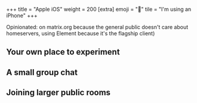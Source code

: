 +++
title = "Apple iOS"
weight = 200
[extra]
emoji = "🍎"
tile = "I'm using an iPhone"
+++

Opinionated: on matrix.org because the general public doesn't care about
homeservers, using Element because it's the flagship client)

## Your own place to experiment

## A small group chat

## Joining larger public rooms

